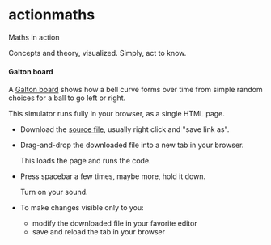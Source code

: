 # actionmaths
Maths in action

Concepts and theory, visualized. Simply, act to know.

#### Galton board
A [Galton board](https://en.wikipedia.org/wiki/Galton_board) shows how a bell curve forms over time from simple random choices for a ball to go left or right.

This simulator runs fully in your browser, as a single HTML page.
* Download the [source file](src/galton/index.html?raw=true), usually right click and "save link as".
* Drag-and-drop the downloaded file into a new tab in your browser.
  
  This loads the page and runs the code.
* Press spacebar a few times, maybe more, hold it down.

  Turn on your sound.
* To make changes visible only to you:
  * modify the downloaded file in your favorite editor
  * save and reload the tab in your browser

